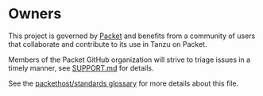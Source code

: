 # Owners

This project is governed by [Packet](https://packet.com) and benefits from a community of users that collaborate and contribute to its use in Tanzu on Packet.

Members of the Packet GitHub organization will strive to triage issues in a timely manner, see [SUPPORT.md](SUPPORT.md) for details.

See the [packethost/standards glossary](https://github.com/packethost/standards/blob/master/glossary.md#ownersmd) for more details about this file.
